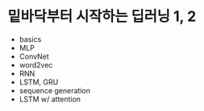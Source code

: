 # 밑바닥부터 시작하는 딥러닝 1, 2
- basics
- MLP
- ConvNet
- word2vec
- RNN
- LSTM, GRU
- sequence generation
- LSTM w/ attention
